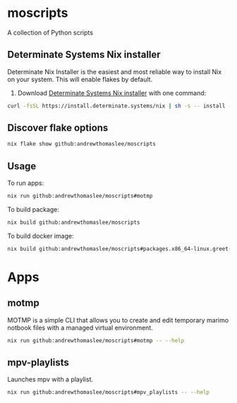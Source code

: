 # moscripts
A collection of Python scripts


## Determinate Systems Nix installer
Determinate Nix Installer is the easiest and most reliable way to install Nix on your system. This will enable flakes by default.
1. Download [Determinate Systems Nix installer](https://github.com/DeterminateSystems/nix-installer) with one command:
```bash
curl -fsSL https://install.determinate.systems/nix | sh -s -- install --determinate
```


## Discover flake options
```bash
nix flake show github:andrewthomaslee/moscripts
```

## Usage
To run apps:
```bash
nix run github:andrewthomaslee/moscripts#motmp
```
To build package:
```bash
nix build github:andrewthomaslee/moscripts
```
To build docker image:
```bash
nix build github:andrewthomaslee/moscripts#packages.x86_64-linux.greet-container
```


# Apps
## motmp
MOTMP is a simple CLI that allows you to create and edit temporary marimo notbook files with a managed virtual environment.
```bash
nix run github:andrewthomaslee/moscripts#motmp -- --help
```
## mpv-playlists
Launches mpv with a playlist.
```bash
nix run github:andrewthomaslee/moscripts#mpv_playlists -- --help
```